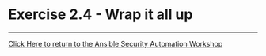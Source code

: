 # Exercise 2.4 - Wrap it all up

----

[Click Here to return to the Ansible Security Automation Workshop](../README.md)
